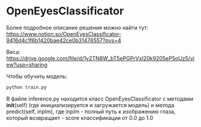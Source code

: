 # OpenEyesClassificator

Более подробное описание решения можно найти тут: https://www.notion.so/OpenEyesClassificator-9416d4c1f6b1420bae42ce0b31476557?pvs=4 

Веса: https://drive.google.com/file/d/1y2TN8W_bT5ePGPrVxI20k9205eP5oUz5/view?usp=sharing

Чтобы обучить модель: 

```python
python train.py
```
В файле inference.py находится класс OpenEyesClassificator  c методами __init__(self) (где инициализируется и загружается модель) и метода predict(self, inpIm), где inpIm - полный путь к изображению глаза, который возвращает  -  score классификации от 0.0 до 1.0
